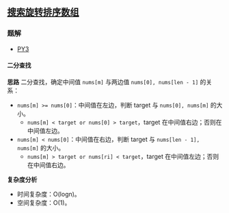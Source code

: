 ## [搜索旋转排序数组](https://leetcode-cn.com/problems/search-in-rotated-sorted-array/)

### 题解
+ [PY3](../../py3/128/33.py)

#### 二分查找
**思路**
二分查找，确定中间值 `nums[m]` 与两边值 `nums[0], nums[len - 1]` 的关系：
+ `nums[m] >= nums[0]`：中间值在左边，判断 target 与 `nums[0], nums[m]` 的大小。
  - `nums[m] < target or nums[0] > target`，target 在中间值右边；否则在中间值左边。
+ `nums[m] < nums[0]`：中间值在右边，判断 target 与 `nums[len - 1], nums[m]` 的大小。
  - `nums[m] > target or nums[ri] < target`，target 在中间值左边；否则在中间值右边。

**复杂度分析**
+ 时间复杂度：O(logn)。
+ 空间复杂度：O(1)。